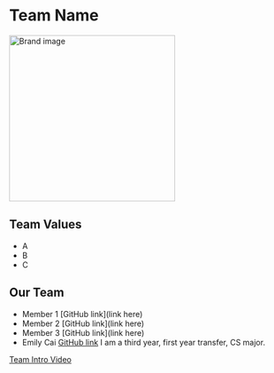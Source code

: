 # Team Name
<img src="Brand.jpg" alt="Brand image" width="300" height="300">

## Team Values
- A
- B
- C

## Our Team
- Member 1 [GitHub link](link here)
- Member 2 [GitHub link](link here)
- Member 3 [GitHub link](link here)
- Emily Cai [GitHub link](https://github.com/emilyycaii)
  I am a third year, first year transfer, CS major.

[Team Intro Video](videos/placeholder.txt)
